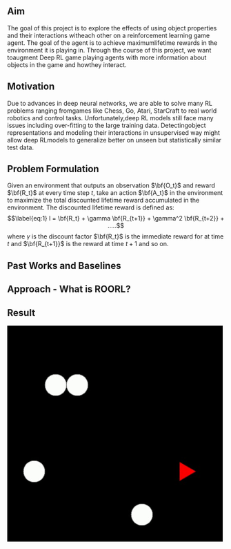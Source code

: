 ## Aim
The goal of this project is to explore the effects of using object properties and their interactions witheach other on a reinforcement learning game agent.  The goal of the agent is to achieve maximumlifetime rewards in the environment it is playing in.  Through the course of this project, we want toaugment Deep RL game playing agents with more information about objects in the game and howthey interact.

## Motivation
Due to advances in deep neural networks,  we are able to solve many RL problems ranging fromgames  like  Chess,  Go,  Atari,  StarCraft  to  real  world  robotics  and  control  tasks.   Unfortunately,deep RL models still face many issues including over-fitting to the large training data.  Detectingobject representations and modeling their interactions in unsupervised way might allow deep RLmodels to generalize better on unseen but statistically similar test data.

## Problem Formulation
Given an environment that outputs an observation $\bf{O_t}$ and reward
$\bf{R_t}$ at every time step $t$, take an action $\bf{A_t}$ in the
environment to maximize the total discounted lifetime reward accumulated
in the environment. The discounted lifetime reward is defined as:
$$\label{eq:1}
 l = \bf{R_t} + \gamma \bf{R_{t+1}} + \gamma^2 \bf{R_{t+2}} + .....$$
where $\gamma$ is the discount factor $\bf{R_t}$ is the immediate reward
for at time $t$ and $\bf{R_{t+1}}$ is the reward at time $t+1$ and so
on.

## Past Works and Baselines

## Approach - What is ROORL?

## Result
![Video](dqn_video.gif)

